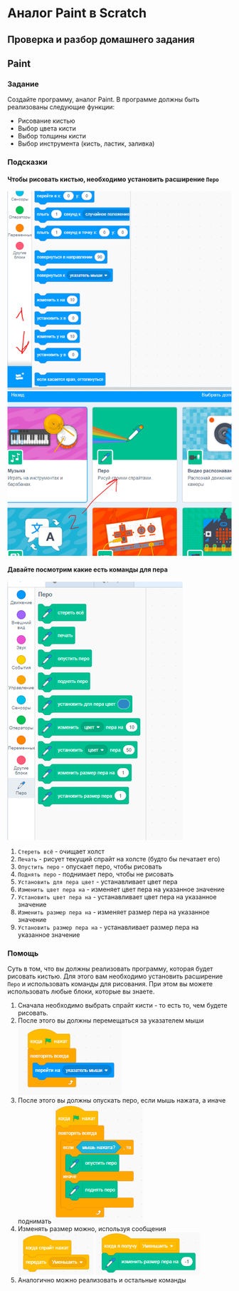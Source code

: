 # Аналог Paint в Scratch

## Проверка и разбор домашнего задания

## Paint

### Задание

Создайте программу, аналог Paint. В программе должны быть реализованы следующие функции:

* Рисование кистью
* Выбор цвета кисти
* Выбор толщины кисти
* Выбор инструмента (кисть, ластик, заливка)

### Подсказки

#### Чтобы рисовать кистью, необходимо установить расширение `Перо`

![](img.png)
![](img_1.png)

#### Давайте посмотрим какие есть команды для пера

![](img_2.png)

1. `Стереть всё` - очищает холст
2. `Печать` - рисует текущий спрайт на холсте (будто бы печатает его)
3. `Опустить перо` - опускает перо, чтобы рисовать
4. `Поднять перо` - поднимает перо, чтобы не рисовать
5. `Установить для пера цвет` - устанавливает цвет пера
6. `Изменить цвет пера на` - изменяет цвет пера на указанное значение
7. `Установить цвет пера на` - устанавливает цвет пера на указанное значение
8. `Изменить размер пера на` - изменяет размер пера на указанное значение
9. `Установить размер пера на` - устанавливает размер пера на указанное значение

### Помощь

Суть в том, что вы должны реализовать программу, которая будет рисовать кистью. Для этого вам необходимо установить
расширение `Перо` и использовать команды для рисования. При этом вы можете использовать любые блоки, которые вы знаете.

1. Сначала необходимо выбрать спрайт кисти - то есть то, чем будете рисовать.
2. После этого вы должны перемещаться за указателем мыши
   ![](img_3.png)
3. После этого вы должны опускать перо, если мышь нажата, а иначе поднимать
   ![](img_4.png)
4. Изменять размер можно, используя сообщения
   ![](img_5.png)
   ![img_6.png](img_6.png)
5. Аналогично можно реализовать и остальные команды


